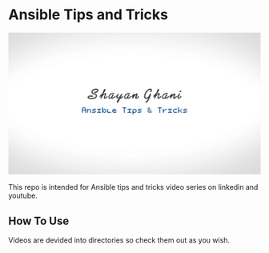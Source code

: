 # Ansible Tips and Tricks

<p align="center">
  <img src="logo.jpg" width="100%" height="50%" alt="ansible-tips-logo">
</p>

This repo is intended for Ansible tips and tricks video series on linkedin and youtube.


## How To Use
Videos are devided into directories so check them out as you wish.